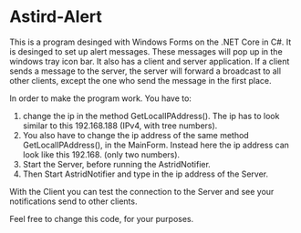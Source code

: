 # Astird-Alert
This is a program desinged with Windows Forms on the .NET Core in C#.
It is desinged to set up alert messages. These messages will pop up in the windows tray icon bar.
It also has a client and server application. 
If a client sends a message to the server, the server will forward a broadcast to all other clients, except the one who send the message in the first place.

In order to make the program work. You have to:
1. change the ip in the method GetLocalIPAddress(). The ip has to look similar to this 192.168.188 (IPv4, with tree numbers).
2. You also have to change the ip address of the same method GetLocalIPAddress(), in the MainForm. Instead here the ip address can look like this 192.168. (only two numbers).
3. Start the Server, before running the AstridNotifier. 
4. Then Start AstridNotifier and type in the ip address of the Server.


With the Client you can test the connection to the Server and see your notifications send to other clients. 

Feel free to change this code, for your purposes.

